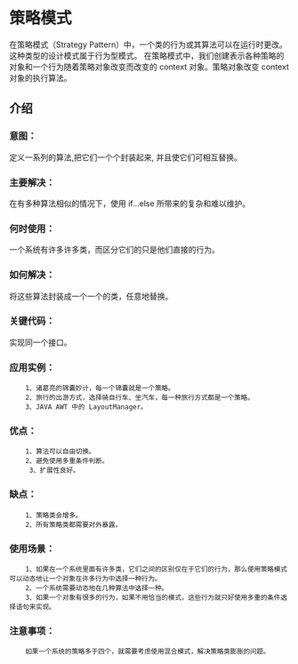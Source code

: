 # 策略模式
    
在策略模式（Strategy Pattern）中，一个类的行为或其算法可以在运行时更改。这种类型的设计模式属于行为型模式。
在策略模式中，我们创建表示各种策略的对象和一个行为随着策略对象改变而改变的 context 对象。策略对象改变 context 对象的执行算法。
    
## 介绍

### 意图：
定义一系列的算法,把它们一个个封装起来, 并且使它们可相互替换。

### 主要解决：
在有多种算法相似的情况下，使用 if...else 所带来的复杂和难以维护。

### 何时使用：
 一个系统有许多许多类，而区分它们的只是他们直接的行为。

### 如何解决：
将这些算法封装成一个一个的类，任意地替换。

### 关键代码：
实现同一个接口。

### 应用实例：
        1、诸葛亮的锦囊妙计，每一个锦囊就是一个策略。 
        2、旅行的出游方式，选择骑自行车、坐汽车，每一种旅行方式都是一个策略。 
        3、JAVA AWT 中的 LayoutManager。

### 优点： 
        1、算法可以自由切换。 
        2、避免使用多重条件判断。
         3、扩展性良好。

### 缺点： 
        1、策略类会增多。
        2、所有策略类都需要对外暴露。

### 使用场景： 
        1、如果在一个系统里面有许多类，它们之间的区别仅在于它们的行为，那么使用策略模式可以动态地让一个对象在许多行为中选择一种行为。 
        2、一个系统需要动态地在几种算法中选择一种。
        3、如果一个对象有很多的行为，如果不用恰当的模式，这些行为就只好使用多重的条件选择语句来实现。

### 注意事项：
        如果一个系统的策略多于四个，就需要考虑使用混合模式，解决策略类膨胀的问题。